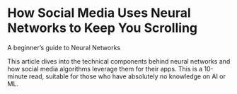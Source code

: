 # How Social Media Uses Neural Networks to Keep You Scrolling
A beginner’s guide to Neural Networks

This article dives into the technical components behind neural networks and how social media algorithms leverage them for their apps. This is a 10-minute read, suitable for those who have absolutely no knowledge on AI or ML.
